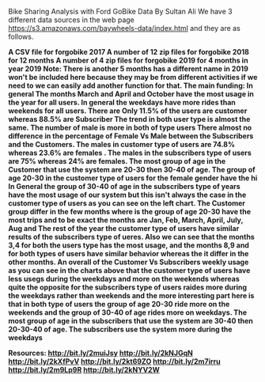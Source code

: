 Bike Sharing Analysis with Ford GoBike Data
By Sultan Ali
We have 3 different data sources in the web page https://s3.amazonaws.com/baywheels-data/index.html and they are as follows. <b>

A CSV file for forgobike 2017
A number of 12 zip files for forgobike 2018 for 12 months
A number of 4 zip files for forgobike 2019 for 4 months in year 2019 Note: There is another 5 months has a different name in 2019 won't be included here because they may be from different activities if we need to we can easily add another function for that.
The main funding: 
In general The months March and April and October have the most usage in the year for all users. 
In general the weekdays have more rides than weekends for all users.
There are Only 11.5% of the users are customer whereas 88.5% are Subscriber
The trend in both user type is almost the same. The number of male is more in both of type users There almost no difference in the percentage of Female Vs Male between the Subscribers and the Customers.  The males in customer  type of users are 74.8% whereas 23.6% are females . The males in the subscribers type of users are 75% whereas 24% are females.
The most group of age in the Customer that use the system are 20-30 then 30-40 of age. 
The group of age 20-30 in the customer type of users for the female gender have the hi
In General the group of 30-40 of age in the subscribers type of years have the most usage of our system but this isn't always the case in the customer type of users as you can see on the left chart.  The Customer group differ in the few months where is the group of age 20-30 have the most trips and to be exact the months are Jan, Feb, March, April, July, Aug and The rest of the year the customer type of users have similar results of the subscribers type of ueres. Also we can see that the months 3,4 for both the users type has the most usage, and the months 8,9 and for both types of users have similar behavior whereas the it differ in the other months.
An overall of the  Customer Vs Subscribers weekly usage as you can see in the charts above that the customer type of users have less usegs during the weekdays and more on the weekends whereas quite the opposite for the subscribers type of users raides more during the weekdays rather than weekends and the more interesting part here is that in both type of users the group of age 20-30 ride more on the weekends and the group of 30-40 of age rides more on weekdays.
The most group of age in the subscribers that use the system are 30-40 then 20-30-40 of age. The subscribers use the system more during the weekdays
 
 
 
Resources: 
 http://bit.ly/2muiJsy
http://bit.ly/2kNJGqN
http://bit.ly/2kXfPvV
http://bit.ly/2kt69ZO
http://bit.ly/2m7irru
http://bit.ly/2m9Lp9R
http://bit.ly/2kNYV2W

